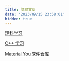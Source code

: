 ```yaml
---
title: 隐藏文章
date: '2023/09/15 23:58:01'
hidden: true
---
```


[理科学习](/article/senior-high-learning)

[C++ 学习](/article/cpp-learning)

[Material You 软件仓库](/article/Material-You-App-Repository)